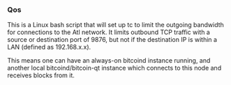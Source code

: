 ### Qos ###

This is a Linux bash script that will set up tc to limit the outgoing bandwidth for connections to the Atl network. It limits outbound TCP traffic with a source or destination port of 9876, but not if the destination IP is within a LAN (defined as 192.168.x.x).

This means one can have an always-on bitcoind instance running, and another local bitcoind/bitcoin-qt instance which connects to this node and receives blocks from it.

